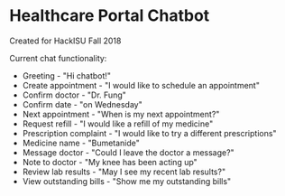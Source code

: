 # Healthcare Portal Chatbot

Created for HackISU Fall 2018


Current chat functionality:
- Greeting 			-	"Hi chatbot!"
- Create appointment 		- 	"I would like to schedule an appointment"
- Confirm doctor		- 	"Dr. Fung"
- Confirm date			-	"on Wednesday"
- Next appointment		-	"When is my next appointment?"
- Request refill		-	"I would like a refill of my medicine"
- Prescription complaint	-	"I would like to try a different prescriptions"
- Medicine name			-	"Bumetanide"
- Message doctor		-	"Could I leave the doctor a message?"
- Note to doctor		-	"My knee has been acting up"
- Review lab results		-	"May I see my recent lab results?"
- View outstanding bills	-	"Show me my outstanding bills"
